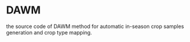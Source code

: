 # DAWM
the source code of DAWM method for automatic in-season crop samples generation and crop type mapping.
